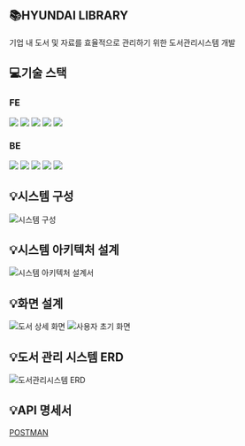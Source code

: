 ## 📚HYUNDAI LIBRARY
기업 내 도서 및 자료를 효율적으로 관리하기 위한 도서관리시스템 개발

## 💻기술 스택
### FE
<img src="https://img.shields.io/badge/react-61DAFB?style=for-the-badge&logo=react&logoColor=black"> 
<img src="https://img.shields.io/badge/css-1572B6?style=for-the-badge&logo=css3&logoColor=white">
<img src="https://img.shields.io/badge/javascript-F7DF1E?style=for-the-badge&logo=javascript&logoColor=black">
<img src="https://img.shields.io/badge/axios-5A29E4?style=for-the-badge&logo=axios&logoColor=white">
<img src="https://img.shields.io/badge/html5-E34F26?style=for-the-badge&logo=html5&logoColor=white">

### BE
<img src="https://img.shields.io/badge/java-007396?style=for-the-badge&logo=java&logoColor=white">
<img src="https://img.shields.io/badge/JUnit5-25A162?style=for-the-badge&logo=junit5&logoColor=white">
<img src="https://img.shields.io/badge/mariaDB-003545?style=for-the-badge&logo=mariaDB&logoColor=white">
<img src="https://img.shields.io/badge/springboot-6DB33F?style=for-the-badge&logo=springboot&logoColor=white">
<img src="https://img.shields.io/badge/gradle-02303A?style=for-the-badge&logo=gradle&logoColor=white">

## 💡시스템 구성
![시스템 구성](https://github.com/kminjeon/Hyundai-AutoEver-Project/assets/128277498/9212b1b9-8d18-4e69-b3d9-9fa3ba2b8dfb)


## 💡시스템 아키텍처 설계
![시스템 아키텍처 설계서](https://github.com/kminjeon/Hyundai-AutoEver-Project/assets/128277498/214845a3-2bb4-49a5-af0b-a3739cdac9c4)

## 💡화면 설계
![도서 상세 화면](https://github.com/kminjeon/Hyundai-AutoEver-Project/assets/128277498/192ed2a6-c556-4c7d-9e8e-f597bb338c40)
![사용자 초기 화면](https://github.com/kminjeon/Hyundai-AutoEver-Project/assets/128277498/d9be6b3c-9f4c-48ed-b037-69543b8349aa)


## 💡도서 관리 시스템 ERD
![도서관리시스템 ERD](https://github.com/kminjeon/Hyundai-AutoEver-Project/assets/128277498/9125172c-e9fe-48e0-b54e-9d2482bb98c4)

## 💡API 명세서
[POSTMAN](https://documenter.getpostman.com/view/23443095/2s946icrVL)

